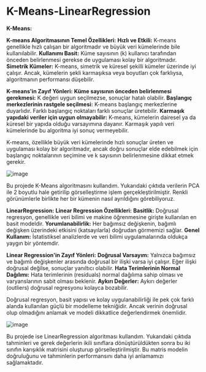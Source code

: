 # K-Means-LinearRegression

**K-Means:**

**K-means Algoritmasının Temel Özellikleri:**
**Hızlı ve Etkili:** K-means genellikle hızlı çalışan bir algoritmadır ve büyük veri kümelerinde bile kullanılabilir.
**Kullanımı Basit:** Küme sayısının (k) kullanıcı tarafından önceden belirlenmesi gerekse de uygulaması kolay bir algoritmadır.
**Simetrik Kümeler:** K-means, simetrik ve küresel şekilli kümeler üzerinde iyi çalışır. Ancak, kümelerin şekli karmaşıksa veya boyutları çok farklıysa, algoritmanın performansı düşebilir.

**K-means'in Zayıf Yönleri:**
**Küme sayısının önceden belirlenmesi gerekmesi:** K değeri uygun seçilmezse, sonuçlar hatalı olabilir.
**Başlangıç merkezlerinin rastgele seçilmesi:** K-means başlangıç merkezlerine duyarlıdır. Farklı başlangıç noktaları farklı sonuçlar üretebilir.
**Karmaşık yapıdaki veriler için uygun olmayabilir:** K-means, kümelerin dairesel ya da küresel bir yapıda olduğu varsayımına dayanır. Karmaşık yapılı veri kümelerinde bu algoritma iyi sonuç vermeyebilir.

K-means, özellikle büyük veri kümelerinde hızlı sonuçlar üreten ve uygulaması kolay bir algoritmadır, ancak doğru sonuçlar elde edebilmek için başlangıç noktalarının seçimine ve k sayısının belirlenmesine dikkat etmek gerekir.

![image](https://github.com/user-attachments/assets/5e129f6f-1dfc-45c9-b7a6-0ed188136838)

Bu projede K-Means algoritmasını kullandım. Yukarıdaki çıktıda verilerin PCA ile 2 boyutlu hale getirilip görselleştirme işlem gerçekleştirilmiştir. Renkli görünümlerle birlikte her bir kümenin nasıl ayrıldığını görebiliyoruz.

**LinearRegression:**
**Linear Regression Özellikleri:**
**Basitlik:** Doğrusal regresyon, genellikle veri bilimi ve makine öğrenmesine girişte kullanılan en basit modeldir.
**Yorumlanabilirlik:** Her bağımsız değişkenin, bağımlı değişken üzerindeki etkisini (katsayılarla) doğrudan görmemizi sağlar.
**Genel Kullanım:** İstatistiksel analizlerde ve veri bilimi uygulamalarında oldukça yaygın bir yöntemdir.

**Linear Regression'in Zayıf Yönleri:**
**Doğrusal Varsayım:** Yalnızca bağımsız ve bağımlı değişkenler arasında doğrusal bir ilişki varsa iyi çalışır. Eğer ilişki doğrusal değilse, sonuçlar yanıltıcı olabilir.
**Hata Terimlerinin Normal Dağılımı:** Hata terimlerinin (residuals) normal dağılıma sahip olması ve varyanslarının sabit olması beklenir.
**Aykırı Değerler:** Aykırı değerler (outliers) doğrusal regresyonu kolayca bozabilir.

Doğrusal regresyon, basit yapısı ve kolay uygulanabilirliği ile pek çok farklı alanda kullanılan güçlü bir modelleme tekniğidir. Ancak verinin doğrusal olup olmadığını anlamak ve modeli dikkatlice değerlendirmek önemlidir.

![image](https://github.com/user-attachments/assets/73e744b6-c7ff-416b-ac93-8a138ae0b952)

Bu projede ise LinearRegression algoritması kullandım. Yukarıdaki çıktıda tahminleri ve gerek değerlerin ikili sınıflara dönüştürüldükten sonra  bu iki sınıfın karışıklık matrisini oluşturup görselleştirilmiştir. Bu matris modelin doğruluğunu ve tahminlerin performansını daha iyi anlamamızı sağlamaktadır.



